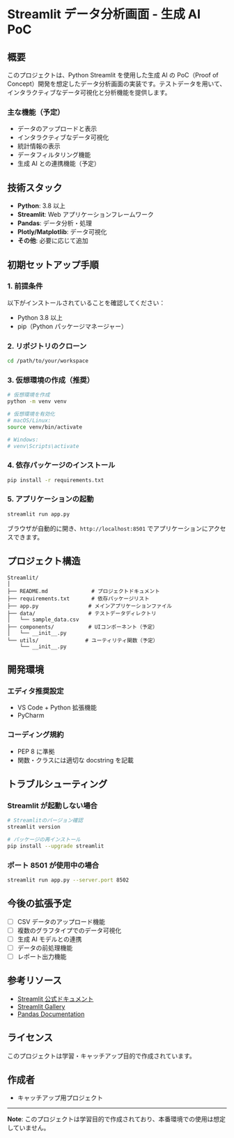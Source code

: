 # Streamlit データ分析画面 - 生成 AI PoC

## 概要

このプロジェクトは、Python Streamlit を使用した生成 AI の PoC（Proof of Concept）開発を想定したデータ分析画面の実装です。テストデータを用いて、インタラクティブなデータ可視化と分析機能を提供します。

### 主な機能（予定）

- データのアップロードと表示
- インタラクティブなデータ可視化
- 統計情報の表示
- データフィルタリング機能
- 生成 AI との連携機能（予定）

## 技術スタック

- **Python**: 3.8 以上
- **Streamlit**: Web アプリケーションフレームワーク
- **Pandas**: データ分析・処理
- **Plotly/Matplotlib**: データ可視化
- **その他**: 必要に応じて追加

## 初期セットアップ手順

### 1. 前提条件

以下がインストールされていることを確認してください：

- Python 3.8 以上
- pip（Python パッケージマネージャー）

### 2. リポジトリのクローン

```bash
cd /path/to/your/workspace
```

### 3. 仮想環境の作成（推奨）

```bash
# 仮想環境を作成
python -m venv venv

# 仮想環境を有効化
# macOS/Linux:
source venv/bin/activate

# Windows:
# venv\Scripts\activate
```

### 4. 依存パッケージのインストール

```bash
pip install -r requirements.txt
```

### 5. アプリケーションの起動

```bash
streamlit run app.py
```

ブラウザが自動的に開き、`http://localhost:8501` でアプリケーションにアクセスできます。

## プロジェクト構造

```
Streamlit/
│
├── README.md              # プロジェクトドキュメント
├── requirements.txt       # 依存パッケージリスト
├── app.py                # メインアプリケーションファイル
├── data/                 # テストデータディレクトリ
│   └── sample_data.csv
├── components/           # UIコンポーネント（予定）
│   └── __init__.py
└── utils/               # ユーティリティ関数（予定）
    └── __init__.py
```

## 開発環境

### エディタ推奨設定

- VS Code + Python 拡張機能
- PyCharm

### コーディング規約

- PEP 8 に準拠
- 関数・クラスには適切な docstring を記載

## トラブルシューティング

### Streamlit が起動しない場合

```bash
# Streamlitのバージョン確認
streamlit version

# パッケージの再インストール
pip install --upgrade streamlit
```

### ポート 8501 が使用中の場合

```bash
streamlit run app.py --server.port 8502
```

## 今後の拡張予定

- [ ] CSV データのアップロード機能
- [ ] 複数のグラフタイプでのデータ可視化
- [ ] 生成 AI モデルとの連携
- [ ] データの前処理機能
- [ ] レポート出力機能

## 参考リソース

- [Streamlit 公式ドキュメント](https://docs.streamlit.io/)
- [Streamlit Gallery](https://streamlit.io/gallery)
- [Pandas Documentation](https://pandas.pydata.org/docs/)

## ライセンス

このプロジェクトは学習・キャッチアップ目的で作成されています。

## 作成者

- キャッチアップ用プロジェクト

---

**Note**: このプロジェクトは学習目的で作成されており、本番環境での使用は想定していません。
